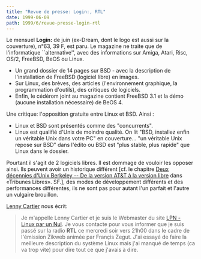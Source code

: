 ```yaml
---
title: "Revue de presse: Login:, RTL"
date: 1999-06-09
path: 1999/6/revue-presse-login-rtl
---
```


<P>Le mensuel <B>Login:</B> de juin (ex-Dream, dont le logo est aussi sur la
couverture), n°63, 39 F, est paru. Le magazine ne traite que de
l'informatique ``alternative'', avec des informations sur Amiga, Atari, Risc,
OS/2, FreeBSD, BeOS ou Linux.</P>

<UL>

<LI>Un grand dossier de 14 pages sur BSD - avec la description de
l'installation de FreeBSD (logiciel libre) en images.
<LI>Sur Linux, des brèves, des articles (l'environnement graphique, la
programmation d'outils), des critiques de logiciels.
<LI>Enfin, le cédérom joint au magazine contient FreeBSD 3.1 et la démo
(aucune installation nécessaire) de BeOS 4.
</UL>

<P>Une critique: l'opposition gratuite entre Linux et BSD. Ainsi :</P>

<UL>

<LI>Linux et BSD sont présentés comme des "concurrents".
<LI>Linux est qualifié d'Unix de moindre qualité. On lit "BSD, installez
enfin un véritable Unix dans votre PC" en couverture... "un véritable
Unix repose sur BSD" dans l'édito ou BSD est "plus stable, plus rapide"
que Linux dans le dossier.
</UL>

<P>Pourtant il s'agit de 2 logiciels libres. Il est dommage de vouloir les
opposer ainsi. Ils peuvent avoir un historique différent
[cf. le chapitre <A HREF="http://www.editions-oreilly.fr/opensrc/tribune_libre/c342.html">Deux décennies d'Unix Berkeley -- De la version AT&amp;T à la version
libre</A> dans «Tribunes Libres». SF.], des modes de
développement différents et des performances différentes, ils ne sont
pas pour autant l'un parfait et l'autre un vulgaire brouillon.</P>

<P><A HREF="mailto:jcart@burotec.fr">Lenny Cartier</A> nous écrit:</P>

<P><BLOCKQUOTE>
Je m'appelle Lenny Cartier et je suis le Webmaster du site <A HREF="http://www.multimania.com/lcartier">LPN - Linux par un Nul</A>. Je
vous contacte pour vous informer que je suis passé sur la radio <B>RTL</B>
ce mercredi soir vers 21h00 dans le cadre de l'émission Zikweb animée par
Françis Zegut. J'ai essayé de faire la meilleure description du système
Linux mais j'ai manqué de temps (ca va trop vite) pour dire tout ce que
j'avais à dire.
</BLOCKQUOTE></P>


